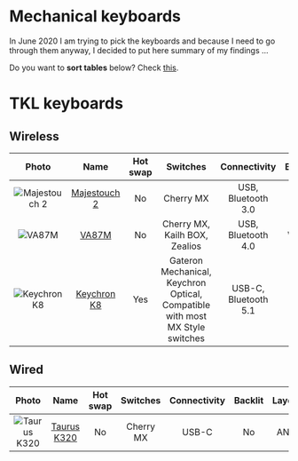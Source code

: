 # Mechanical keyboards

In June 2020 I am trying to pick the keyboards and because I need to go through them anyway, I decided to put here summary of my findings ...

Do you want to **sort tables** below? Check [this](https://stackoverflow.com/questions/42843288/is-there-any-way-to-make-markdown-tables-sortable).

# TKL keyboards

## Wireless
| Photo                        | Name                           | Hot swap | Switches                                                                     | Connectivity         | Backlit | Layout    | NKRO |
| :--------------------------: | :----------------------------: | :------: | :---------------------------------------------------------------------------:| :------------------: | :-----: | :-------: | :--: |
| ![Majestouch 2][Majestouch2] | [Majestouch 2][Majestouch2Web] | No       | Cherry MX                                                                    | USB, Bluetooth 3.0   | No      | ANSI      | Yes  |
| ![VA87M][VA87M]              | [VA87M][VA87MWeb]              | No       | Cherry MX, Kailh BOX, Zealios                                                | USB, Bluetooth 4.0   | White   | ANSI, ISO | Yes  |
| ![Keychron K8][KeychronK8]   | [Keychron K8][KeychronK8Web]   | Yes      | Gateron Mechanical, Keychron Optical, Compatible with most MX Style switches | USB-C, Bluetooth 5.1 | RGB     | ANSI      | Yes  |


## Wired
| Photo                      | Name                         | Hot swap | Switches  | Connectivity | Backlit | Layout | NKRO |
| :------------------------: | :--------------------------: | :------: | :-------: | :----------: | :-----: | :----: | :--: |
| ![Taurus K320][TaurusK320] | [Taurus K320][TaurusK320Web] | No       | Cherry MX | USB-C        | No      | ANSI   | Yes  |


[TaurusK320Web]: https://www.durgod.com/page9?_l=en&product_id=47
[Majestouch2Web]: https://www.diatec.co.jp/en/det.php?prod_c=2643
[VA87MWeb]: https://en.varmilo.com/keyboardproscenium/
[KeychronK8Web]: https://www.keychron.com/pages/keychron-k8-wireless-mechanical-keyboard

[TaurusK320]: Images/TKL/TaurusK320.png
[Majestouch2]: Images/TKL/Majestouch2.jpg
[VA87M]: Images/TKL/VA87M.jpg
[KeychronK8]: Images/TKL/KeychronK8.jpg